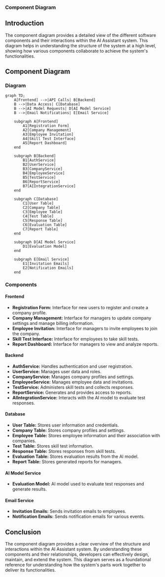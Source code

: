 ### Component Diagram

## Introduction

The component diagram provides a detailed view of the different software components and their interactions within the AI Assistant system. This diagram helps in understanding the structure of the system at a high level, showing how various components collaborate to achieve the system's functionalities.

## Component Diagram

### Diagram

```mermaid
graph TD;
    A[Frontend] -->|API Calls| B[Backend]
    B -->|Data Access| C[Database]
    B -->|AI Model Requests| D[AI Model Service]
    B -->|Email Notifications| E[Email Service]

    subgraph A[Frontend]
        A1[Registration Form]
        A2[Company Management]
        A3[Employee Invitation]
        A4[Skill Test Interface]
        A5[Report Dashboard]
    end

    subgraph B[Backend]
        B1[AuthService]
        B2[UserService]
        B3[CompanyService]
        B4[EmployeeService]
        B5[TestService]
        B6[ReportService]
        B7[AIIntegrationService]
    end

    subgraph C[Database]
        C1[User Table]
        C2[Company Table]
        C3[Employee Table]
        C4[Test Table]
        C5[Response Table]
        C6[Evaluation Table]
        C7[Report Table]
    end

    subgraph D[AI Model Service]
        D1[Evaluation Model]
    end

    subgraph E[Email Service]
        E1[Invitation Emails]
        E2[Notification Emails]
    end
```

### Components

#### Frontend

- **Registration Form:** Interface for new users to register and create a company profile.
- **Company Management:** Interface for managers to update company settings and manage billing information.
- **Employee Invitation:** Interface for managers to invite employees to join the company.
- **Skill Test Interface:** Interface for employees to take skill tests.
- **Report Dashboard:** Interface for managers to view and analyze reports.

#### Backend

- **AuthService:** Handles authentication and user registration.
- **UserService:** Manages user data and roles.
- **CompanyService:** Manages company profiles and settings.
- **EmployeeService:** Manages employee data and invitations.
- **TestService:** Administers skill tests and collects responses.
- **ReportService:** Generates and provides access to reports.
- **AIIntegrationService:** Interacts with the AI model to evaluate test responses.

#### Database

- **User Table:** Stores user information and credentials.
- **Company Table:** Stores company profiles and settings.
- **Employee Table:** Stores employee information and their association with companies.
- **Test Table:** Stores skill test information.
- **Response Table:** Stores responses from skill tests.
- **Evaluation Table:** Stores evaluation results from the AI model.
- **Report Table:** Stores generated reports for managers.

#### AI Model Service

- **Evaluation Model:** AI model used to evaluate test responses and generate results.

#### Email Service

- **Invitation Emails:** Sends invitation emails to employees.
- **Notification Emails:** Sends notification emails for various events.

## Conclusion

The component diagram provides a clear overview of the structure and interactions within the AI Assistant system. By understanding these components and their relationships, developers can effectively design, maintain, and extend the system. This diagram serves as a foundational reference for understanding how the system's parts work together to deliver its functionalities.